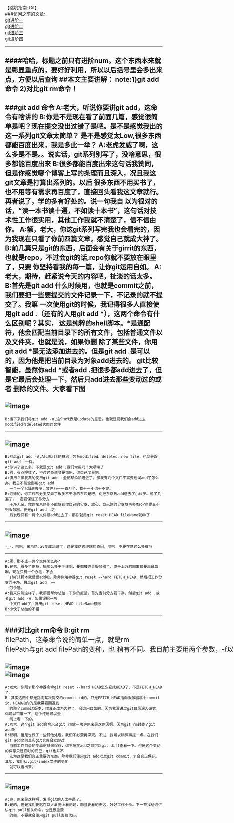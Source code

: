 【跳坑指南-Git】<br>
###访问之前的文章:<br>
[git进阶一](https://github.com/zhuang137/blog/blob/master/git/git%E8%BF%9B%E9%98%B6%E4%B8%80.md)<br>
[git进阶二](https://github.com/zhuang137/blog/blob/master/git/git%E8%BF%9B%E9%98%B6%E4%BA%8C.md)<br>
[git进阶三](https://github.com/zhuang137/blog/blob/master/git/git%E8%BF%9B%E9%98%B6%E4%B8%89.md)<br>
[git进阶四](https://github.com/zhuang137/blog/blob/master/git/git%E8%BF%9B%E9%98%B6%E5%9B%9B.md)<br>

--------
####哈哈，标题之前只有进阶num。这个东西本来就是彰显重点的，要好好利用，所以以后括号里会多出来点，方便以后查询
##本文主要讲解：
    note:1)git add命令
         2)对比git rm命令！
----
###git add 命令
    A:老大，听说你要讲git add，这命令有啥讲的
    B:你是不是现在看了前面几篇，感觉很简单是吧？现在提交没出过错了是吧。是不是感觉我出的这一系列git文章太简单？
      是不是感觉太Low,很多东西都能百度出来，我是多此一举？
    A:老虎发威了啊，这么多是不是。。说实话，git系列别写了，没啥意思，很多都能百度出来
    B:很多都能百度出来这句话我赞同，但是你感觉哪个博客上写的条理而且深入，况且我这git文章是打算出系列的。以后
      很多东西不用买书了，也不用等有需求再百度了，直接回头看我这文章就行。再者说了，学的多有好处的。说一句我自
      以为很对的话，“读一本书读十遍，不如读十本书”，这句话对技术性工作很实用，其他工作我就不清楚了，信不信由你。
     A:额，老大，你这git系列写完我也会看完的，因为我现在只看了你前四篇文章，感觉自己就成大神了。
     B:前几篇只是git的东西，后面会有关于girrit的东西，也就是repo，不过会git的话,repo你就不要放在眼里了，只要
       你坚持看我的每一篇，让你git运用自如。
     A:老大，期待，赶紧说今天的内容吧，扯淡的话太多。
     B:首先是git add 什么时候用，也就是commit之前，我们要把一些要提交的文件记录一下，不记录的就不提交了。我第
       一次使用git的时候，我记得很多人直接使用git add .（还有的人用git add *），这两个命令有什么区别呢？其实，
       这是纯粹的shell脚本。*是通配符，他会匹配当前目录下的所有文件，包括普通文件以及文件夹，也就是说，如果你删
       除了某些文件，你用git add *是无法添加进去的。但是git add .是可以的，因为他是把当前目录为对象add进去的。
       git比较智能，虽然你add *或者add .把很多都add进去了，但是它最后会处理一下，然后只add进去那些变动过的或者
       删除的文件。大家看下图
----
![image](https://github.com/zhuang137/blog/blob/master/picture/git5-1.gif)
----
    B:接下来我们将git add -u,这个u代表是update的意思。也就是说我们会add进去modified与deleted状态的文件
----
![image](https://github.com/zhuang137/blog/blob/master/picture/git5-2.gif)
----
    B:然后git add -A,A代表all的意思，包括modified、deleted、new file，也就是跟git add .一样。
    A:你讲了这么多，不就是git add .我们常用吗？太啰嗦了
    B:恩，有点啰嗦了，不过这条命令要慎用，你自己度量吧。
    A:慎用？那我真的使用git add .全部都添加进去了，那我有几个文件不需要也误add了怎么办，我总不能全部用git add
      一个一个add进去吧，文件万一一百万个，我干一年也干不完。
    B:你妹的，你工作的分支又弄了很多不干净的东西是吧，别把东京热add进去了小伙子。说了几遍了，一定要保证工作分支
      干净无杂。你的东京热能不能放到你自己的分支，放心，自己建的分支放再多MaoP也提交不到服务器。要是git add .之
      后发现只有一两个文件误add进去了，那你就用git reset HEAD fileName就OK了
----
![image](https://github.com/zhuang137/blog/blob/master/picture/git5-3.gif)
-----
```Bash
-_-，哈哈，东京热.av变成乱码了，这是我这边终端的原因，哈哈，不要在意这么多细节
```
-----
    A:恩，那不止一两个文件怎么办?
    B:兄弟，看多了伤身，搞那么多干毛线啊，要都被你弄服务器了，成千上万的同事都要流鼻血啊。现在只有一个办法，不会
      shell脚本就慢慢add吧，除非你用神器git reset --hard FETCH_HEAD，然后把工作分支弄干净，最后git add .一
      劳永逸。
    A:看来只能这样了，我顺便帮你总结一下你的废话。首先当前分支要干净，然后git add .或者git add -A，如果误把一两
      个文件add了，就用git reset HEAD fileName移除
    B:小伙子总结的不错
----
###对比git rm命令
    B:git rm <option> filePath，这条命令说的简单一点，就是rm <option> filePath与git add filePath的变种，也
      稍有不同。我目前主要用两个参数，-f以及--cached。-f也就是force，--cached就是删除git库缓存，但是没有删除文件,
      话不多说，直接看图
----
![image](https://github.com/zhuang137/blog/blob/master/picture/git5-4.gif)<br>
![image](https://github.com/zhuang137/blog/blob/master/picture/git5-5.gif)<br>
----
    A:老大，你刚才那个神器命令git reset --hard HEAD怎么变成HEAD了，不是FETCH_HEAD了。
    B：其实这两个都是指向某次提交的commit id的，只是FETCH_HEAD指向服务器那个commit id，HEAD指向的是我需要回退到
      的那个commit版本，你真正成为大神了，会运用自如的。因为我没讲过git目录深入研究，你可以百度一下，这个还是可以去
      网上看一下的。
    A:老大，这个git add命令以及git rm放一块讲原来是这原因啊，因为git rm封装了git add啊
    B:聪明，但是也做了一些其他处理，我们不必要再深究。不过，我可以稍微再提一点。在我们git add之前其实git仓库会立即对
      当前工作目录的变动信息做保存，你不信在add之前可以git diff查看一下。但是这个变动的保存只是临时的而已，git也并不
      认为这是我们真正重要的东西。除非我们使用git add以及git commit，才会真正保存。其实，我们从.git/index文件的变化
      就可以看出来。
----
![image](https://github.com/zhuang137/blog/blob/master/picture/git5-6.gif)
----
    A:奥，原来是这样啊，发明git的人太牛逼了。
    B:是的，但是我们要站在巨人肩膀上看问题，而且要看的更远，好好工作小伙。下一节我给你讲讲git pull相关命令，也是很重要
      的额，不要就会使用git pull去拉代码。
    
